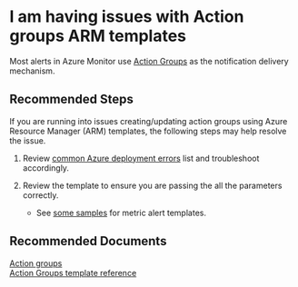 <properties
	pageTitle="I am having issues with Action groups ARM templates"
	description="I am having issues with Action groups ARM templates"
	infoBubbleText=""
	service="microsoft.insights"
	resource="actiongroups"
	authors="snehithm,dkamstra"
	ms.author="snmuvva,dukek"
	displayOrder="8"
	articleId="insights-actiongroup-arm"
	diagnosticScenario=""
	selfHelpType="generic"
	supportTopicIds="32629628"
	resourceTags=""
	productPesIds="15454"
	cloudEnvironments="public, fairfax"
/>

# I am having issues with Action groups ARM templates

Most alerts in Azure Monitor use [Action Groups](https://docs.microsoft.com/azure/monitoring-and-diagnostics/monitoring-action-groups) as the notification delivery mechanism.

## **Recommended Steps**

If you are running into issues creating/updating action groups using Azure Resource Manager (ARM) templates, the following steps may help resolve the issue.

1. Review [common Azure deployment errors](https://docs.microsoft.com/azure/azure-resource-manager/resource-manager-common-deployment-errors) list and troubleshoot accordingly.

2. Review the template to ensure you are passing the all the parameters correctly.
    * See [some samples](https://docs.microsoft.com/azure/azure-monitor/platform/action-groups-create-resource-manager-template) for metric alert templates.

## **Recommended Documents**

[Action groups](https://docs.microsoft.com/azure/azure-monitor/platform/action-groups)<br>
[Action Groups template reference](https://docs.microsoft.com/azure/templates/microsoft.insights/2018-09-01/actiongroups)